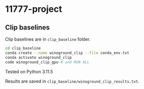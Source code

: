 # 11777-project

## Clip baselines

Clip baselines are in `clip_baseline` folder.

```bash
cd clip_baseline
conda create --name winoground_clip --file conda_env.txt
conda activate winoground_clip
code winoground_clip_gpu # and RUN ALL
```

Tested on Python 3.11.5

Results are saved in `clip_baseline/winoground_clip_results.txt`.